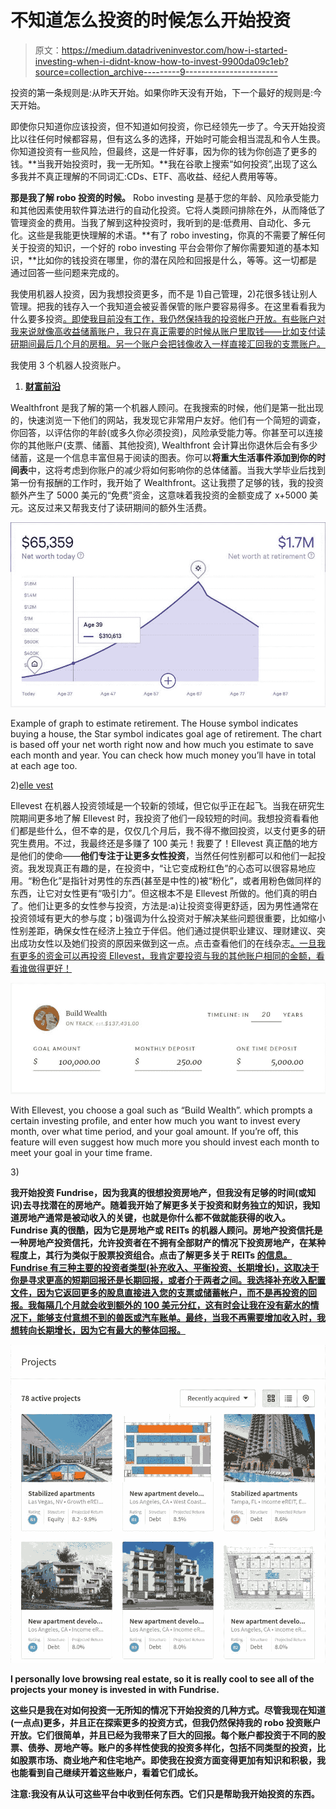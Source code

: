 # 不知道怎么投资的时候怎么开始投资

> 原文：<https://medium.datadriveninvestor.com/how-i-started-investing-when-i-didnt-know-how-to-invest-9900da09c1eb?source=collection_archive---------9----------------------->

投资的第一条规则是:从昨天开始。如果你昨天没有开始，下一个最好的规则是:今天开始。

即使你只知道你应该投资，但不知道如何投资，你已经领先一步了。今天开始投资比以往任何时候都容易，但有这么多的选择，开始时可能会相当混乱和令人生畏。你知道投资有一些风险，但最终，这是一件好事，因为你的钱为你创造了更多的钱。**当我开始投资时，我一无所知。**我在谷歌上搜索“如何投资”,出现了这么多我并不真正理解的不同词汇:CDs、ETF、高收益、经纪人费用等等。

**那是我了解 robo 投资的时候。** Robo investing 是基于您的年龄、风险承受能力和其他因素使用软件算法进行的自动化投资。它将人类顾问排除在外，从而降低了管理资金的费用。当我了解到这种投资时，我听到的是:低费用、自动化、多元化。这些是我能更快理解的术语。**有了 robo investing，你真的不需要了解任何关于投资的知识，一个好的 robo investing 平台会带你了解你需要知道的基本知识，**比如你的钱投资在哪里，你的潜在风险和回报是什么，等等。这一切都是通过回答一些问题来完成的。

我使用机器人投资，因为我想投资更多，而不是 1)自己管理，2)花很多钱让别人管理。把我的钱存入一个我知道会被妥善保管的账户要容易得多。在这里看看我为什么要多投资[。即使我目前没有工作，我仍然保持我的投资帐户开放。有些账户对我来说就像高收益储蓄账户，我只在真正需要的时候从账户里取钱——比如支付读研期间最后几个月的房租。另一个账户会把钱像收入一样直接汇回我的支票账户。](https://fashiontofinance.com/hello/)

我使用 3 个机器人投资账户。

1) [**财富前沿**](https://www.wealthfront.com/)

Wealthfront 是我了解的第一个机器人顾问。在我搜索的时候，他们是第一批出现的，快速浏览一下他们的网站，我发现它非常用户友好。他们有一个简短的调查，你回答，以评估你的年龄(或多久你必须投资)，风险承受能力等。你甚至可以连接你的其他账户(支票、储蓄、其他投资), Wealthfront 会计算出你退休后会有多少储蓄，这是一个信息丰富但易于阅读的图表。你可以**将重大生活事件添加到你的时间表**中，这将考虑到你账户的减少将如何影响你的总体储蓄。当我大学毕业后找到第一份有报酬的工作时，我开始了 Wealthfront。这让我攒了足够的钱，我的投资额外产生了 5000 美元的“免费”资金，这意味着我投资的金额变成了 x+5000 美元。这反过来又帮我支付了读研期间的额外生活费。

![](img/46fb56fba9716535bec5b928490cddf8.png)

Example of graph to estimate retirement. The House symbol indicates buying a house, the Star symbol indicates goal age of retirement. The chart is based off your net worth right now and how much you estimate to save each month and year. You can check how much money you’ll have in total at each age too.

2)[elle vest](https://www.ellevest.com/)

Ellevest 在机器人投资领域是一个较新的领域，但它似乎正在起飞。当我在研究生院期间更多地了解 Ellevest 时，我投资了他们一段较短的时间。我想投资看看他们都是些什么，但不幸的是，仅仅几个月后，我不得不撤回投资，以支付更多的研究生费用。不过，我最终还是多赚了 100 美元！我要了！Ellevest 真正酷的地方是他们的使命——**他们专注于让更多女性投资**，当然任何性别都可以和他们一起投资。我发现真正有趣的是，在投资中，“让它变成粉红色”的心态可以很容易地应用。“粉色化”是指针对男性的东西(甚至是中性的)被“粉化”，或者用粉色做同样的东西，让它对女性更有“吸引力”。但这根本不是 Ellevest 所做的。他们真的明白了。他们让更多的女性参与投资，方法是:a)让投资变得更舒适，因为男性通常在投资领域有更大的参与度；b)强调为什么投资对于解决某些问题很重要，比如缩小性别差距，确保女性在经济上独立于伴侣。他们通过提供职业建议、理财建议、突出成功女性以及她们投资的原因来做到这一点。点击查看他们的在线杂志[。一旦我有更多的资金可以再投资 Ellevest，我肯定要投资与我的其他账户相同的金额，看看谁做得更好！](https://www.ellevest.com/magazine)

![](img/d6fc9e94013f67fe4bd27fe7342e0364.png)

With Ellevest, you choose a goal such as “Build Wealth”. which prompts a certain investing profile, and enter how much you want to invest every month, over what time period, and your goal amount. If you’re off, this feature will even suggest how much more you should invest each month to meet your goal in your time frame.

3)**[](https://fundrise.com/)**

****我开始投资 Fundrise，因为我真的很想投资房地产，但我没有足够的时间(或知识)去寻找潜在的房地产。随着我开始了解更多关于投资和财务独立的知识，我知道房地产通常是被动收入的关键，也就是你什么都不做就能获得的收入。Fundrise 真的很酷，因为它是房地产或 REITs 的机器人顾问。房地产投资信托是一种房地产投资信托，允许投资者在不拥有全部财产的情况下投资房地产，在某种程度上，其行为类似于股票投资组合。点击了解更多关于 REITs [的信息。Fundrise 有三种主要的投资者类型(补充收入、平衡投资、长期增长)，这取决于你是寻求更高的短期回报还是长期回报，或者介于两者之间。我选择补充收入配置文件，因为它返回更多的股息直接进入您的支票或储蓄帐户，而不是再投资的回报。我每隔几个月就会收到额外的 100 美元分红，这有时会让我在没有薪水的情况下，能够支付意想不到的兽医或汽车账单。最终，当我不再需要增加收入时，我想转向长期增长，因为它有最大的整体回报。](https://www.investopedia.com/terms/r/reit.asp)****

****![](img/b51f080061f405eb247913e912e2e960.png)****

****I personally love browsing real estate, so it is really cool to see all of the projects your money is invested in with Fundrise.****

****这些只是我在对如何投资一无所知的情况下开始投资的几种方式。尽管我现在知道(一点点)更多，并且正在探索更多的投资方式，但我仍然保持我的 robo 投资账户开放。它们很简单，并且已经为我带来了巨大的回报。每个账户都投资于不同的股票、债券、房地产等。账户的多样性使我的投资多样化，包括不同类型的投资，比如股票市场、商业地产和住宅地产。即使我在投资方面变得更加有知识和积极，我也能看到自己继续开着这些账户，看着它们成长。****

****注意:我没有从认可这些平台中收到任何东西。它们只是帮助我开始投资的东西。****